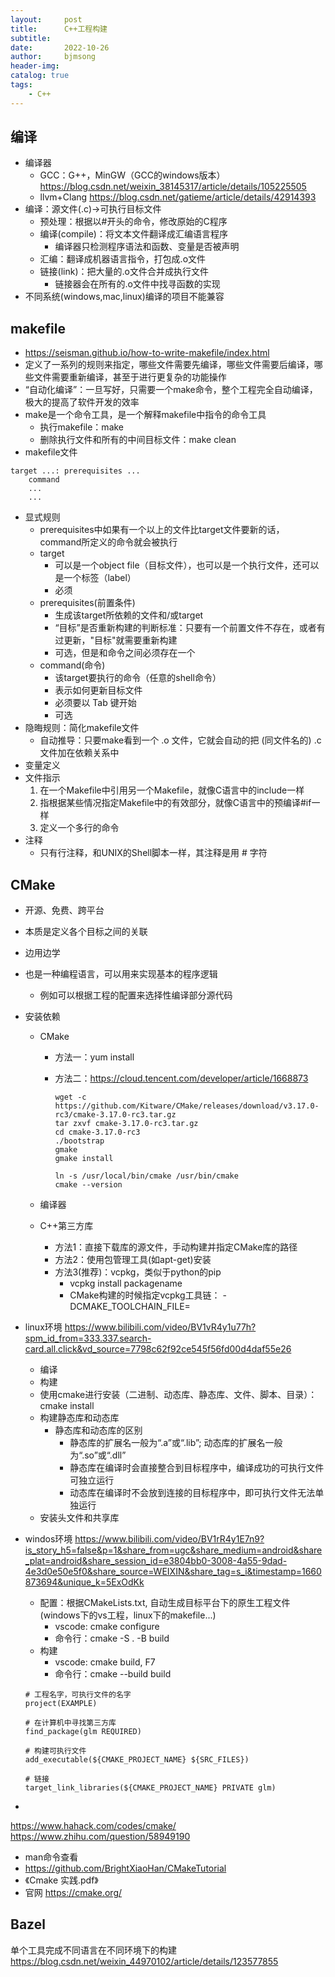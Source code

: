 ```yaml
---
layout:     post
title:      C++工程构建
subtitle:   
date:       2022-10-26
author:     bjmsong
header-img: 
catalog: true
tags:
    - C++
---
```

## 编译
- 编译器
    - GCC：G++，MinGW（GCC的windows版本）
    https://blog.csdn.net/weixin_38145317/article/details/105225505
    - llvm+Clang
https://blog.csdn.net/gatieme/article/details/42914393
- 编译：源文件(.c)->可执行目标文件
    - 预处理：根据以#开头的命令，修改原始的C程序
    - 编译(compile)：将文本文件翻译成汇编语言程序
        - 编译器只检测程序语法和函数、变量是否被声明
    - 汇编：翻译成机器语言指令，打包成.o文件
    - 链接(link)：把大量的.o文件合并成执行文件
        - 链接器会在所有的.o文件中找寻函数的实现
- 不同系统(windows,mac,linux)编译的项目不能兼容

## makefile
- https://seisman.github.io/how-to-write-makefile/index.html
- 定义了一系列的规则来指定，哪些文件需要先编译，哪些文件需要后编译，哪些文件需要重新编译，甚至于进行更复杂的功能操作
- “自动化编译”：一旦写好，只需要一个make命令，整个工程完全自动编译，极大的提高了软件开发的效率
- make是一个命令工具，是一个解释makefile中指令的命令工具
    - 执行makefile：make
    - 删除执行文件和所有的中间目标文件：make clean
- makefile文件

```
target ...: prerequisites ...
    command
    ...
    ...
```

- 显式规则
    - prerequisites中如果有一个以上的文件比target文件要新的话，command所定义的命令就会被执行
    - target
        - 可以是一个object file（目标文件），也可以是一个执行文件，还可以是一个标签（label）
        - 必须
    - prerequisites(前置条件)
        - 生成该target所依赖的文件和/或target
        - “目标”是否重新构建的判断标准：只要有一个前置文件不存在，或者有过更新，"目标"就需要重新构建
        - 可选，但是和命令之间必须存在一个
    - command(命令)
        - 该target要执行的命令（任意的shell命令）
        - 表示如何更新目标文件
        - 必须要以 Tab 键开始
        - 可选
- 隐晦规则：简化makefile文件
    - 自动推导：只要make看到一个 .o 文件，它就会自动的把 (同文件名的) .c 文件加在依赖关系中
- 变量定义
- 文件指示
    1. 在一个Makefile中引用另一个Makefile，就像C语言中的include一样
    2. 指根据某些情况指定Makefile中的有效部分，就像C语言中的预编译#if一样
    3. 定义一个多行的命令
- 注释
    - 只有行注释，和UNIX的Shell脚本一样，其注释是用 # 字符

## CMake
- 开源、免费、跨平台
- 本质是定义各个目标之间的关联
- 边用边学
- 也是一种编程语言，可以用来实现基本的程序逻辑
    - 例如可以根据工程的配置来选择性编译部分源代码
- 安装依赖
    - CMake
        - 方法一：yum install
        - 方法二：https://cloud.tencent.com/developer/article/1668873

            ```
            wget -c https://github.com/Kitware/CMake/releases/download/v3.17.0-rc3/cmake-3.17.0-rc3.tar.gz
            tar zxvf cmake-3.17.0-rc3.tar.gz
            cd cmake-3.17.0-rc3
            ./bootstrap
            gmake
            gmake install

            ln -s /usr/local/bin/cmake /usr/bin/cmake
            cmake --version
            ```

    - 编译器 
    - C++第三方库
        - 方法1：直接下载库的源文件，手动构建并指定CMake库的路径
        - 方法2：使用包管理工具(如apt-get)安装
        - 方法3(推荐)：vcpkg，类似于python的pip
            - vcpkg install packagename
            - CMake构建的时候指定vcpkg工具链： -DCMAKE_TOOLCHAIN_FILE=
- linux环境
https://www.bilibili.com/video/BV1vR4y1u77h?spm_id_from=333.337.search-card.all.click&vd_source=7798c62f92ce545f56fd00d4daf55e26
    - 编译
    - 构建
    - 使用cmake进行安装（二进制、动态库、静态库、文件、脚本、目录）： cmake install
    - 构建静态库和动态库
        - 静态库和动态库的区别
            - 静态库的扩展名一般为“.a”或“.lib”; 动态库的扩展名一般为“.so”或“.dll”
            - 静态库在编译时会直接整合到目标程序中，编译成功的可执行文件可独立运行
            - 动态库在编译时不会放到连接的目标程序中，即可执行文件无法单独运行
    - 安装头文件和共享库
- windos环境
https://www.bilibili.com/video/BV1rR4y1E7n9?is_story_h5=false&p=1&share_from=ugc&share_medium=android&share_plat=android&share_session_id=e3804bb0-3008-4a55-9dad-4e3d0e50e5f0&share_source=WEIXIN&share_tag=s_i&timestamp=1660873694&unique_k=5ExOdKk
    - 配置：根据CMakeLists.txt, 自动生成目标平台下的原生工程文件(windows下的vs工程，linux下的makefile...)
        - vscode: cmake configure 
        - 命令行：cmake -S . -B build
    - 构建
        - vscode: cmake build, F7
        - 命令行：cmake --build build

    ``` 
    # 工程名字，可执行文件的名字
    project(EXAMPLE)

    # 在计算机中寻找第三方库
    find_package(glm REQUIRED)

    # 构建可执行文件
    add_executable(${CMAKE_PROJECT_NAME} ${SRC_FILES})

    # 链接
    target_link_libraries(${CMAKE_PROJECT_NAME} PRIVATE glm)
    ```
- 
https://www.hahack.com/codes/cmake/
https://www.zhihu.com/question/58949190
- man命令查看
- https://github.com/BrightXiaoHan/CMakeTutorial
- 《Cmake 实践.pdf》
- 官网
https://cmake.org/

## Bazel
单个工具完成不同语言在不同环境下的构建
https://blog.csdn.net/weixin_44970102/article/details/123577855
